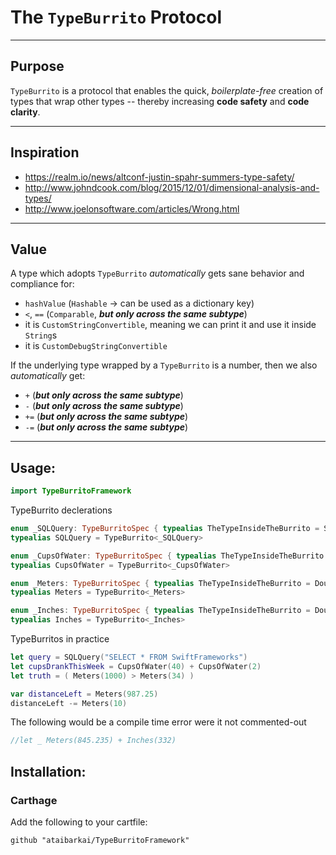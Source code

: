 
# The `TypeBurrito` Protocol

---------

## Purpose

`TypeBurrito` is a protocol that enables the quick, *boilerplate-free* creation of types that wrap other types --
thereby increasing **code safety** and **code clarity**.


---------

## Inspiration

* https://realm.io/news/altconf-justin-spahr-summers-type-safety/
* http://www.johndcook.com/blog/2015/12/01/dimensional-analysis-and-types/
* http://www.joelonsoftware.com/articles/Wrong.html

---------

## Value

A type which adopts `TypeBurrito` *automatically* gets sane behavior and compliance for:
* `hashValue` (`Hashable` -> can be used as a dictionary key)
* `<`, `==` (`Comparable`, ***but only across the same subtype***)
* it is `CustomStringConvertible`, meaning we can print it and use it inside `String`s
* it is `CustomDebugStringConvertible`

If the underlying type wrapped by a `TypeBurrito` is a number, then we also *automatically* get:
* `+` (***but only across the same subtype***)
* `-` (***but only across the same subtype***)
* `+=` (***but only across the same subtype***)
* `-=` (***but only across the same subtype***)

---------

## Usage:

```swift
import TypeBurritoFramework

```
TypeBurrito declerations
```swift
enum _SQLQuery: TypeBurritoSpec { typealias TheTypeInsideTheBurrito = String }
typealias SQLQuery = TypeBurrito<_SQLQuery>

enum _CupsOfWater: TypeBurritoSpec { typealias TheTypeInsideTheBurrito = Int }
typealias CupsOfWater = TypeBurrito<_CupsOfWater>

enum _Meters: TypeBurritoSpec { typealias TheTypeInsideTheBurrito = Double }
typealias Meters = TypeBurrito<_Meters>

enum _Inches: TypeBurritoSpec { typealias TheTypeInsideTheBurrito = Double }
typealias Inches = TypeBurrito<_Inches>

```
TypeBurritos in practice
```swift
let query = SQLQuery("SELECT * FROM SwiftFrameworks")
let cupsDrankThisWeek = CupsOfWater(40) + CupsOfWater(2)
let truth = ( Meters(1000) > Meters(34) )

var distanceLeft = Meters(987.25)
distanceLeft -= Meters(10)

```
The following would be a compile time error were it not commented-out
```swift
//let _ Meters(845.235) + Inches(332)

```

## Installation:

### Carthage
Add the following to your cartfile:

`github "ataibarkai/TypeBurritoFramework"`


